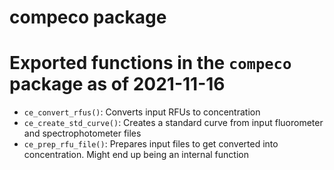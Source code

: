 
# compeco package

# Exported functions in the `compeco` package as of 2021-11-16

-   `ce_convert_rfus()`: Converts input RFUs to concentration
-   `ce_create_std_curve()`: Creates a standard curve from input
    fluorometer and spectrophotometer files
-   `ce_prep_rfu_file()`: Prepares input files to get converted into
    concentration. Might end up being an internal function
